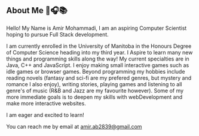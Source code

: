 ## About Me 🥀🎧📚
Hello! My Name is Amir Mohammadi, I am an aspiring Computer Scientist hoping to pursue Full Stack development. 

I am currently enrolled in the University of Manitoba in the Honours Degree of Computer Science heading into my third year. I Aspire to learn many new things and programming skills along the way! My current specialties are in Java, C++ and JavaScript. I enjoy making small interactive games such as idle games or browser games. Beyond programming my hobbies include reading novels (fantasy and sci-fi are my prefered genres, but mystery and romance I also enjoy), writing stories, playing games and listening to all genre's of music (R&B and Jazz are my favourite however). Some of my more immediate goals is to deepen my skills with webDevelopment and make more interactive websites. 

I am eager and excited to learn!

You can reach me by email at amir.ab2839@gmail.com


